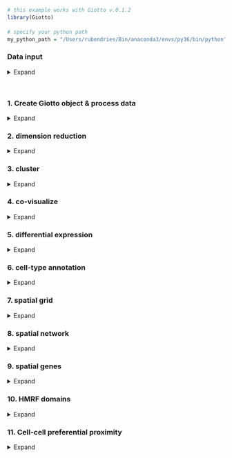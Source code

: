 
<!-- mouse_cortex_1_simple.md is generated from mouse_cortex_1_simple.Rmd Please edit that file -->

``` r
# this example works with Giotto v.0.1.2
library(Giotto)

# specify your python path
my_python_path = "/Users/rubendries/Bin/anaconda3/envs/py36/bin/python"
```

### Data input

<details>

<summary>Expand</summary>  

[Codeluppi et al.](https://www.nature.com/articles/s41592-018-0175-z)
created a high quality and very sensitive spatial expression dataset
consisting of 33 genes from 4,839 single cells acquired with osmFISH in
the somatosensory mosue cortex.

![](./osmFISH_data.png) .

``` r
## select the directory where you have saved the osmFISH data
data_dir = '/Volumes/Ruben_Seagate/Dropbox/Projects/GC_lab/Ruben_Dries/190225_spatial_package/Data/osmFISH_data/'
## ss cortex expression DATA ##
osm_exprs = read.table(file = paste0(data_dir,'/','osmFISH_prep_expression.txt'))
## prepare cell locations
osm_locs = read.table(file = paste0(data_dir,'/','osmFISH_prep_cell_coordinates.txt'))
osm_locs = osm_locs[rownames(osm_locs) %in% colnames(osm_exprs),]
```

-----

</details>

 

### 1\. Create Giotto object & process data

<details>

<summary>Expand</summary>  

``` r
## create
osm_test <- createGiottoObject(raw_exprs = osm_exprs, spatial_locs = osm_locs)

## add field annotation
metadata = fread(file = paste0(data_dir,'/','osmFISH_prep_cell_metadata.txt'))
osm_test = addCellMetadata(osm_test, new_metadata = metadata,
                          by_column = T, column_cell_ID = 'CellID')

## filter
osm_test <- filterGiotto(gobject = osm_test,
                        expression_threshold = 1,
                        gene_det_in_min_cells = 10,
                        min_det_genes_per_cell = 10,
                        expression_values = c('raw'),
                        verbose = T)

## normalize
# 1. standard z-score way
osm_test <- normalizeGiotto(gobject = osm_test)

# 2. osmFISH way, add to custom expression slot
raw_expr_matrix = osm_test@raw_exprs
norm_genes = (raw_expr_matrix/rowSums(raw_expr_matrix)) * nrow(raw_expr_matrix)
norm_genes_cells = t((t(norm_genes)/colSums(norm_genes)) * ncol(raw_expr_matrix))
osm_test@custom_expr = norm_genes_cells

## add gene & cell statistics
osm_test <- addStatistics(gobject = osm_test)

## visualize original annotations ##
visPlot(gobject = osm_test, sdimx = 'sdimx', sdimy = 'sdimy', cell_color = 'ClusterName')

visPlot(gobject = osm_test, sdimx = 'sdimx', sdimy = 'sdimy', cell_color = 'Region')
```

osmFISH cell types from paper: ![](./figures/1_original_clusters.png)

osmFISH regions from paper: ![](./figures/1_original_regions.png)

</details>

### 2\. dimension reduction

<details>

<summary>Expand</summary>  

``` r
## highly variable genes (HVG)
# only 33 genes so use all genes

## run PCA on expression values (default)
osm_test <- runPCA(gobject = osm_test, expression_values = 'custom', scale_unit = F)
signPCA(gobject = osm_test, expression_values = 'custom', scale_unit = F)
plotPCA(osm_test)

## run UMAP and tSNE on PCA space (default)
osm_test <- runUMAP(osm_test, dimensions_to_use = 1:31, expression_values = 'custom')
plotUMAP(gobject = osm_test)

osm_test <- runtSNE(osm_test, dimensions_to_use = 1:31, perplexity = 70, check_duplicates = F)
plotTSNE(gobject = osm_test)
```

![](./figures/2_PCA_screeplot.png)

![](./figures/2_PCA_reduction.png) ![](./figures/2_UMAP_reduction.png)

![](./figures/2_tSNE_reduction.png)

-----

</details>

### 3\. cluster

<details>

<summary>Expand</summary>  

``` r

## hierarchical clustering
osm_test = doHclust(gobject = osm_test, expression_values = 'custom', k = 34)
plotUMAP(gobject = osm_test, cell_color = 'hclust', point_size = 2.5,
         show_NN_network = F, edge_alpha = 0.05, plot_method = 'ggplot')

## kmeans clustering
osm_test = doKmeans(gobject = osm_test, expression_values = 'custom', centers = 32, nstart = 2000)
plotUMAP(gobject = osm_test, cell_color = 'kmeans',
         point_size = 2.5, show_NN_network = F, edge_alpha = 0.05, plot_method = 'ggplot')

## Leiden clustering
# sNN network (default)
osm_test <- createNearestNetwork(gobject = osm_test, dimensions_to_use = 1:31, k = 15)
osm_test <- doLeidenCluster(gobject = osm_test, resolution = 0.05, n_iterations = 1000,
                           python_path = my_python_path)
plotUMAP(gobject = osm_test, cell_color = 'leiden_clus', point_size = 2.5,
         show_NN_network = F, edge_alpha = 0.05, plot_method = 'ggplot')

# merge small groups based on similarity
leiden_similarities = getClusterSimilarity(osm_test,
                                           expression_values = 'custom',
                                           cluster_column = 'leiden_clus')
osm_test = mergeClusters(osm_test, expression_values = 'custom',
                         cluster_column = 'leiden_clus',
                         new_cluster_name = 'leiden_clus_m',
                         max_group_size = 30, force_min_group_size = 20,
                         return_gobject = T)
plotUMAP(gobject = osm_test, cell_color = 'leiden_clus_m', point_size = 2.5,
         show_NN_network = F, edge_alpha = 0.05, plot_method = 'ggplot')

## show cluster relationships
showClusterHeatmap(gobject = osm_test, expression_values = 'custom', cluster_column = 'leiden_clus_m')

showClusterDendrogram(gobject = osm_test, expression_values = 'custom', cluster_column = 'leiden_clus_m')
```

![](./figures/3_UMAP_hclust.png)

![](./figures/3_UMAP_kmeans.png)

![](./figures/3_UMAP_leiden.png) ![](./figures/3_UMAP_leiden_merged.png)
![](./figures/3_leiden_merged_heatmap.png)
![](./figures/3_leiden_merged_dendrogram.png) \*\*\*

</details>

### 4\. co-visualize

<details>

<summary>Expand</summary>  

``` r
# co-visualization
visSpatDimPlot(gobject = osm_test, cell_color = 'leiden_clus_m', sdimx = 'sdimx', sdimy = 'sdimy',
               dim_point_size = 2, spatial_point_size = 2)

# select and show group m_8 only
visSpatDimPlot(gobject = osm_test, cell_color = 'leiden_clus_m', sdimx = 'sdimx', sdimy = 'sdimy',
               dim_point_size = 2, spatial_point_size = 2, select_cell_groups = 'm_8')
```

Co-visualzation: ![](./figures/4_covis_leiden_merged.png) Selection:
![](./figures/4_covis_leiden_merged_selected.png) \*\*\*

</details>

### 5\. differential expression

<details>

<summary>Expand</summary>  

``` r
## split dendrogram nodes ##
## can be used to find markers for branches of the tree
dendsplits = getDendrogramSplits(gobject = osm_test,
                                 expression_values = 'custom',
                                 cluster_column = 'leiden_clus_m')
split_3_markers = findGiniMarkers(gobject = osm_test, expression_values = 'custom', cluster_column = 'leiden_clus_m',
                      group_1 = unlist(dendsplits[3]$tree_1), group_2 = unlist(dendsplits[3]$tree_2))

## Individual populations ##
markers = findMarkers_one_vs_all(gobject = osm_test,
                                 method = 'scran',
                                 expression_values = 'custom',
                                 cluster_column = 'leiden_clus_m',
                                 min_genes = 2, rank_score = 2)

## violinplot
topgenes = markers[, head(.SD, 1), by = 'cluster_ID']$gene_ID
violinPlot(osm_test, genes = unique(topgenes), cluster_column = 'leiden_clus_m', expression_values = 'custom', strip_text = 5)

## cluster heatmap
ranked_genes = c('Bmp4', 'Itpr2', 'Tmem2', 'Ctps', 'Plp1',
                 'Sox10','Foxj1', 'Aldoc', 'Gfap', 'Acta2',
                 'Mrc1', 'Vtn', 'Crhbp', 'Slc32a1', 'Gad2',
                 'Syt6', 'Serpinf1', 'Cpne5', 'Lamp5', 'Hexb',
                 'Kcnip2', 'Tbr1', 'Ttr', 'Apln', 'Anln',
                 'Crh', 'Vip', 'Cnr1', 'Pthlh', 'Rorb',
                 'Flt1', 'Mfge8', 'Pdgfra')
plotMetaDataHeatmap(osm_test, expression_values = 'custom',
                    metadata_cols = c('leiden_clus_m'), custom_gene_order = ranked_genes)
```

violinplot: ![](./figures/5_violinplot_leiden_merged.png)

Heatmap clusters: ![](./figures/5_cluster_heatmap_leiden_merged.png)

-----

</details>

### 6\. cell-type annotation

<details>

<summary>Expand</summary>  

``` r

## create vector with names
clusters_SS_cortex = c('OOP', 'OL1', 'OL2', 'OL3', 'OL4',
                       'Ependymal', 'unknown', 'Astro_Gfap', 'vSMC', 'Pericytes',
                       'IN1', 'IN2', 'Pyr1', 'Astro', 'IN3',
                       'IN4', 'Pyr2', 'Miglia1', 'IN5', 'Pyr3',
                       'Choroid', 'Vend1', 'OL5', 'IN6', 'IN7',
                       'IN8', 'IN9', 'Pyr4', 'Pyr5', 'Pyr6',
                       'Vend2', 'Astro_Mfge8', 'OPC')
names(clusters_SS_cortex) = c('m_1', '18', 'm_2', 'm_5', 'm_8',
                              'm_10', 'm_21', '9', 'm_17', 'm_19',
                              'm_11', 'm_14', 'm_6', '30', 'm_3',
                              'm_16', 'm_7', 'm_12', '11', '13',
                              'm_15', 'm_18', '27', 'm_20', '20',
                              '17', '31', '33', '22', 'm_4',
                              'm_13', '8', 'm_9')
osm_test = annotateGiotto(gobject = osm_test, annotation_vector = clusters_SS_cortex,
                          cluster_column = 'leiden_clus_m', name = 'leiden_clus_m_types')
visSpatDimPlot(gobject = osm_test, cell_color = 'leiden_clus_m_types', sdimx = 'sdimx', sdimy = 'sdimy',
               dim_point_size = 2, spatial_point_size = 2)
```

![](./figures/6_annotation_leiden_merged_first.png)

``` r
## compare clusters with osmFISH paper
clusters_det_SS_cortex = c('Olig_COP', 'Olig_NF', 'Olig_MF', 'Olig_mat', 'Olig_mat',
                           'Ependymal', 'unknown', 'Astro_Gfap', 'vSMC', 'Pericytes',
                           'Inh_Crhbp', 'Inh_IC', 'Pyr_L6', 'Periv_Macro', 'Pyr_Cpne5',
                           'unknown', 'Pyr_L2/3', 'Microglia', 'Hippocampus', 'Pyr_L5',
                           'Choroid', 'vEnd', 'unknown', 'Inh_Anln', 'Inh_Crh',
                           'Inh_Vip', 'Inh_Pthlh', 'Pyr_Apln', 'Pyr_Kcnip2', 'Pyr_L4',
                           'vEnd', 'Astro_Mfge8', 'Olig_precursor')
names(clusters_det_SS_cortex) = c('m_1', '18', 'm_2', 'm_5', 'm_8',
                                  'm_10', 'm_21', '9', 'm_17', 'm_19',
                                  'm_11', 'm_14', 'm_6', '30', 'm_3',
                                  'm_16', 'm_7', 'm_12', '11', '13',
                                  'm_15', 'm_18', '27', 'm_20', '20',
                                  '17', '31', '33', '22', 'm_4',
                                  'm_13', '8', 'm_9')
osm_test = annotateGiotto(gobject = osm_test, annotation_vector = clusters_det_SS_cortex,
                          cluster_column = 'leiden_clus_m', name = 'det_cell_types')
visSpatDimPlot(gobject = osm_test, cell_color = 'det_cell_types', sdimx = 'sdimx', sdimy = 'sdimy',
               dim_point_size = 2, spatial_point_size = 2)
```

![](./figures/6_annotation_leiden_merged_detailed.png)

``` r
## coarse cell types
clusters_coarse_SS_cortex = c('Olig', 'Olig', 'Olig', 'Olig', 'Olig',
                              'Ependymal', 'unknown', 'Astro', 'vSMC', 'Pericytes',
                              'Inh', 'Inh', 'Pyr', 'Periv_Macro', 'Pyr',
                              'unknown', 'Pyr', 'Microglia', 'Hippocampus', 'Pyr',
                              'Choroid', 'vEnd', 'unknown', 'Inh', 'Inh',
                              'Inh', 'Inh', 'Pyr', 'Pyr', 'Pyr',
                              'vEnd', 'Astro', 'Olig')
names(clusters_coarse_SS_cortex) = c('Olig_COP', 'Olig_NF', 'Olig_MF', 'Olig_mat', 'Olig_mat',
                                     'Ependymal', 'unknown', 'Astro_Gfap', 'vSMC', 'Pericytes',
                                     'Inh_Crhbp', 'Inh_IC', 'Pyr_L6', 'Periv_Macro', 'Pyr_Cpne5',
                                     'unknown', 'Pyr_L2/3', 'Microglia', 'Hippocampus', 'Pyr_L5',
                                     'Choroid', 'vEnd', 'unknown', 'Inh_Anln', 'Inh_Crh',
                                     'Inh_Vip', 'Inh_Pthlh', 'Pyr_Apln', 'Pyr_Kcnip2', 'Pyr_L4',
                                     'vEnd', 'Astro_Mfge8', 'Olig_precursor')
osm_test = annotateGiotto(gobject = osm_test, annotation_vector = clusters_coarse_SS_cortex,
                          cluster_column = 'det_cell_types', name = 'coarse_cell_types')
visSpatDimPlot(gobject = osm_test, cell_color = 'coarse_cell_types', sdimx = 'sdimx', sdimy = 'sdimy',
               dim_point_size = 2, spatial_point_size = 2)
```

![](./figures/6_annotation_leiden_merged_coarse.png)

-----

</details>

### 7\. spatial grid

<details>

<summary>Expand</summary>  

``` r
## spatial grid
osm_test <- createSpatialGrid(gobject = osm_test,
                               sdimx_stepsize = 2000,
                               sdimy_stepsize = 2000,
                               minimum_padding = 0)
visPlot(osm_test, cell_color = 'det_cell_types', sdimx = 'sdimx', sdimy = 'sdimy',
        show_grid = T, grid_color = 'lightblue', spatial_grid_name = 'spatial_grid',
        point_size = 1.5, plot_method = 'ggplot')
```

![](./figures/7_grid_det_cell_types.png)

``` r
#### spatial patterns ####
pattern_osm = detectSpatialPatterns(gobject = osm_test, 
                                   expression_values = 'custom',
                                   spatial_grid_name = 'spatial_grid',
                                   min_cells_per_grid = 5, 
                                   scale_unit = T, 
                                   PC_zscore = 1, 
                                   show_plot = T)

showPattern(pattern_osm, dimension = 1,  plot_dim = 2, point_size = 4)
showPatternGenes(pattern_osm, dimension = 1)

showPattern(pattern_osm, dimension = 3,  plot_dim = 2, point_size = 4)
showPatternGenes(pattern_osm, dimension = 3)
```

pattern 1: ![](./figures/7_pattern1_pca.png)

![](./figures/7_pattern1_pca_genes.png)

pattern 3: ![](./figures/7_pattern3_pca.png)

![](./figures/7_pattern3_pca_genes.png) \*\*\*

</details>

### 8\. spatial network

<details>

<summary>Expand</summary>  

``` r
osm_test <- createSpatialNetwork(gobject = osm_test, k = 5)
visPlot(gobject = osm_test, show_network = T,
        sdimx = "sdimx",sdimy = "sdimy",
        network_color = 'blue', spatial_network_name = 'spatial_network',
        point_size = 1, cell_color = 'det_cell_types')
```

![](./figures/8_spatial_network_k5.png)

-----

</details>

### 9\. spatial genes

<details>

<summary>Expand</summary>  

``` r
kmtest = binGetSpatialGenes(osm_test, bin_method = 'kmeans',
                            do_fisher_test = T, community_expectation = 5,
                            spatial_network_name = 'spatial_network', verbose = T)

ranktest = binGetSpatialGenes(osm_test, bin_method = 'rank',
                              do_fisher_test = T, community_expectation = 5,
                              spatial_network_name = 'spatial_network', verbose = T)

spatial_genes = calculate_spatial_genes_python(gobject = osm_test,
                                               expression_values = 'scaled',
                                               python_path = my_python_path,
                                               rbp_p=0.99, examine_top=0.1)

visSpatDimGenePlot(osm_test, plot_method = 'ggplot', expression_values = 'normalized',
                   genes = c('Rorb', 'Syt6', 'Gfap', 'Kcnip2'),
                   plot_alignment = 'vertical', cow_n_col = 4,
                   genes_high_color = 'red', genes_mid_color = 'white', genes_low_color = 'darkblue', midpoint = 4)

visSpatDimGenePlot(osm_test, plot_method = 'ggplot', expression_values = 'scaled',
                   genes = c('Rorb', 'Syt6', 'Gfap', 'Kcnip2'),
                   plot_alignment = 'vertical', cow_n_col = 4,
                   genes_high_color = 'red', genes_mid_color = 'white', genes_low_color = 'darkblue', midpoint = 0)
```

Spatial genes:  
![](./figures/9_spatial_network_k5_genes.png)

-----

</details>

### 10\. HMRF domains

<details>

<summary>Expand</summary>  

``` r
my_spatial_genes = spatial_genes[1:20]$genes

# do HMRF with different betas
HMRF_spatial_genes = doHMRF(gobject = osm_test, expression_values = 'normalized',
                            spatial_genes = my_spatial_genes,
                            k = 10,
                            betas = c(0, 0.5, 10), 
                            output_folder = paste0(hmrf_folder, '/', 'Spatial_genes/SG_top10_k10_scaled'),
                            python_path = my_python_path,
                            zscore="rowcol", tolerance=1e-5)

## view results of HMRF
viewHMRFresults(gobject = osm_test,
                  HMRFoutput = HMRF_spatial_genes,
                  k = 10, betas_to_view = seq(0, 5, by = 0.5),
                  point_size = 2)

## add HMRF result of interest to giotto object
osm_test = addHMRF(gobject = osm_test,
                  HMRFoutput = HMRF_spatial_genes,
                  k = 10, betas_to_add = c(0, 0.5),
                  hmrf_name = 'HMRF')

## visualize
# b = 0, no information from cell neighbors
visPlot(gobject = osm_test, cell_color = 'HMRF_k10_b.0', point_size = 3)

# b = 0.5
visPlot(gobject = osm_test, cell_color = 'HMRF_k10_b.0.5', point_size = 3)
```

Without information from neighboring cells, b = 0:
![](./figures/10_final_hmrf_b0.png)

b = 0.5 ![](./figures/10_final_hmrf_b0.5.png)

-----

</details>

### 11\. Cell-cell preferential proximity

<details>

<summary>Expand</summary>  

![cell-cell](./cell_cell_neighbors.png)

``` r
## calculate frequently seen proximities
cell_proximities = cellProximityEnrichment(gobject = osm_test,
                                           cluster_column = 'det_cell_types',
                                           spatial_network_name = 'spatial_network',
                                           number_of_simulations = 400)

## barplot
cellProximityBarplot(CPscore = cell_proximities, min_orig_ints = 25, min_sim_ints = 25)
```

barplot:  
![](./figures/11_barplot_cell_cell_enrichment.png)

``` r
## heatmap
cellProximityHeatmap(CPscore = cell_proximities, order_cell_types = T, scale = T,
                     color_breaks = c(-1.5, 0, 1.5), color_names = c('blue', 'white', 'red'))
```

heatmap:  
![](./figures/11_heatmap_cell_cell_enrichment.png)

``` r
## network
cellProximityNetwork(CPscore = cell_proximities)
```

networks:  
![](./figures/11_network_cell_cell_enrichment.png)

``` r
## visualization
spec_interaction = "Astro_Gfap--Olig_mat"

## heatmap
cellProximityVisPlot(gobject = osm_test,
                     interaction_name = spec_interaction,
                     cluster_column = 'det_cell_types',
                     cell_color = 'det_cell_types', coord_fix_ratio = 0.5,
                     point_size_select = 4, point_size_other = 2)
```

![](./figures/11_cell_cell_enrichment_selected.png)

-----

</details>
